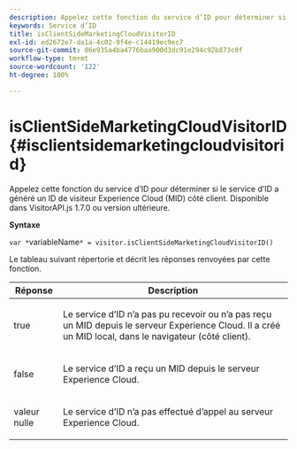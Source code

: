 ```yaml
---
description: Appelez cette fonction du service d’ID pour déterminer si le service d’ID a généré un ID de visiteur Experience Cloud (MID) côté client. Disponible dans VisitorAPI.js 1.7.0 ou version ultérieure.
keywords: Service d’ID
title: isClientSideMarketingCloudVisitorID
exl-id: ed2672e7-da1a-4c02-9f4e-c14419ec9ec7
source-git-commit: 06e935a4ba4776baa900d3dc91e294c92b873c0f
workflow-type: tm+mt
source-wordcount: '122'
ht-degree: 100%

---
```


# isClientSideMarketingCloudVisitorID{#isclientsidemarketingcloudvisitorid}

Appelez cette fonction du service d’ID pour déterminer si le service d’ID a généré un ID de visiteur Experience Cloud (MID) côté client. Disponible dans VisitorAPI.js 1.7.0 ou version ultérieure.

**Syntaxe**

`var *`variableName`* = visitor.isClientSideMarketingCloudVisitorID()`

Le tableau suivant répertorie et décrit les réponses renvoyées par cette fonction.

<table id="table_5D08A5DD6FD04F94818B0E8B790D3136"> 
 <thead> 
  <tr> 
   <th colname="col1" class="entry"> Réponse </th> 
   <th colname="col2" class="entry"> Description </th> 
  </tr> 
 </thead>
 <tbody> 
  <tr> 
   <td colname="col1"> <p> <span class="codeph"> true</span> </p> </td> 
   <td colname="col2"> <p>Le service d’ID n’a pas pu recevoir ou n’a pas reçu un MID depuis le serveur <span class="keyword">Experience Cloud</span>. Il a créé un MID local, dans le navigateur (côté client). </p> </td> 
  </tr> 
  <tr> 
   <td colname="col1"> <p> <span class="codeph"> false</span> </p> </td> 
   <td colname="col2"> <p>Le service d’ID a reçu un MID depuis le serveur <span class="keyword">Experience Cloud</span>. </p> </td> 
  </tr> 
  <tr> 
   <td colname="col1"> <p> <span class="codeph"> valeur nulle</span> </p> </td> 
   <td colname="col2"> <p>Le service d’ID n’a pas effectué d’appel au serveur <span class="keyword">Experience Cloud</span>. </p> </td> 
  </tr> 
 </tbody> 
</table>

